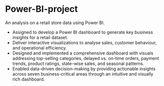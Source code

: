 # Power-BI-project
An analysis on a retail store data using Power BI.
-	Assigned to develop a Power BI dashboard to generate key business insights for a retail dataset.
-	Deliver interactive visualizations to analyse sales, customer behaviour, and operational efficiency.
-	Designed and implemented a comprehensive dashboard with visuals addressing top-selling categories, delayed vs. on-time orders, payment trends, product ratings, state-wise sales, and seasonal patterns.
-	Enabled data-driven decision-making by providing actionable insights across seven business-critical areas through an intuitive and visually rich dashboard.

